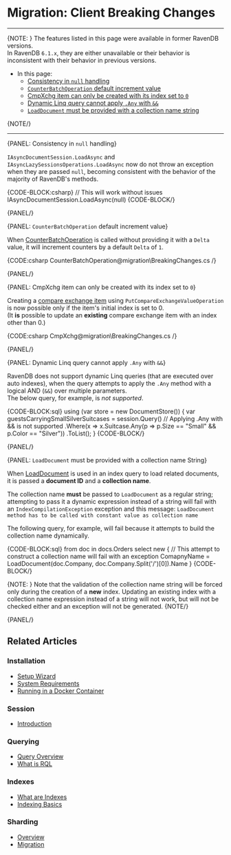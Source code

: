 # Migration: Client Breaking Changes
---

{NOTE: }
The features listed in this page were available in former RavenDB versions.  
In RavenDB `6.1.x`, they are either unavailable or their behavior is inconsistent 
with their behavior in previous versions.  

* In this page:
   * [Consistency in `null` handling](../../migration/client-api/client-breaking-changes#consistency-in-null-handling)  
   * [`CounterBatchOperation` default increment value](../../migration/client-api/client-breaking-changes#counterbatchoperation-default-increment-value)  
   * [CmpXchg item can only be created with its index set to `0`](../../migration/client-api/client-breaking-changes#cmpxchg-item-can-only-be-created-with-its-index-set-to-0)  
   * [Dynamic Linq query cannot apply `.Any` with `&&`](../../migration/client-api/client-breaking-changes#dynamic-linq-query-cannot-apply-.any-with-&&)  
   * [`LoadDocument` must be provided with a collection name string](../../migration/client-api/client-breaking-changes#loaddocument-must-be-provided-with-a-collection-name-string)  

{NOTE/}

---

{PANEL: Consistency in `null` handling}

`IAsyncDocumentSession.LoadAsync` and `IAsyncLazySessionsOperations.LoadAsync` now 
do not throw an exception when they are passed `null`, becoming consistent with the 
behavior of the majority of RavenDB's methods.  

{CODE-BLOCK:csharp}
// This will work without issues
IAsyncDocumentSession.LoadAsync(null)
{CODE-BLOCK/}

{PANEL/}

{PANEL: `CounterBatchOperation` default increment value}

When [CounterBatchOperation](../../client-api/operations/counters/counter-batch) is 
called without providing it with a `Delta` value, it will increment counters by a default 
`Delta` of `1`.  

{CODE:csharp CounterBatchOperation@migration\BreakingChanges.cs /}

{PANEL/}

{PANEL: CmpXchg item can only be created with its index set to `0`}

Creating a [compare exchange item](../../client-api/operations/compare-exchange/put-compare-exchange-value) 
using `PutCompareExchangeValueOperation` is now possible only if the item's initial index is set to 0.  
(It **is** possible to update an **existing** compare exchange item with an index other than 0.)

{CODE:csharp CmpXchg@migration\BreakingChanges.cs /}  

{PANEL/}

{PANEL: Dynamic Linq query cannot apply `.Any` with `&&`}

RavenDB does not support dynamic Linq queries (that are executed over auto indexes), when 
the query attempts to apply the `.Any` method with a logical AND (`&&`) over multiple parameters.  
The below query, for example, is *not supported*.  

{CODE-BLOCK:sql}
using (var store = new DocumentStore())
{
    var guestsCarryingSmallSilverSuitcases = session.Query<Guest>()
        // Applying .Any with && is not supported
        .Where(x => x.Suitcase.Any(p => p.Size == "Small" && p.Color == "Silver"))
        .ToList();
}
{CODE-BLOCK/}

{PANEL/}

{PANEL: `LoadDocument` must be provided with a collection name String}

When [LoadDocument](../../indexes/indexing-related-documents) is used in an index query 
to load related documents, it is passed a **document ID** and a **collection name**.  

The collection name **must** be passed to `LoadDocument` as a regular string; attempting 
to pass it a dynamic expression instead of a string will fail with an `IndexCompilationException` 
exception and this message: `LoadDocument method has to be called with constant value as collection name`

The following query, for example, will fail because it attempts to build the collection name dynamically.  

{CODE-BLOCK:sql}
from doc in docs.Orders
select new {
    // This attempt to construct a collection name will fail with an exception
    ComapnyName = LoadDocument(doc.Company, doc.Company.Split('/')[0]).Name
}
{CODE-BLOCK/}

{NOTE: }
Note that the validation of the collection name string will be forced only during 
the creation of a **new** index. Updating an existing index with a collection name 
expression instead of a string will not work, but will not be checked either and 
an exception will not be generated.
{NOTE/}

{PANEL/}

## Related Articles

### Installation
- [Setup Wizard](../../start/installation/setup-wizard)  
- [System Requirements](../../start/installation/system-requirements)  
- [Running in a Docker Container](../../start/installation/running-in-docker-container)  

### Session
- [Introduction](../../client-api/session/what-is-a-session-and-how-does-it-work)  

### Querying
- [Query Overview](../../client-api/session/querying/how-to-query) 
- [What is RQL](../../client-api/session/querying/what-is-rql)  

### Indexes
- [What are Indexes](../../indexes/what-are-indexes)  
- [Indexing Basics](../../indexes/indexing-basics)  

### Sharding
- [Overview](../../sharding/overview)  
- [Migration](../../sharding/migration)  
